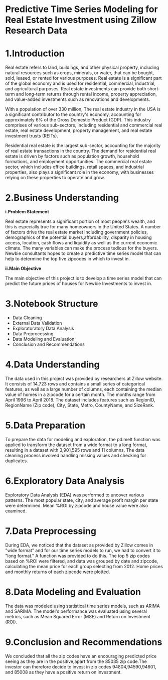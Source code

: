 # Predictive Time Series Modeling for Real Estate Investment using Zillow Research Data

# 1.Introduction

Real estate refers to land, buildings, and other physical property, including natural resources such as crops, minerals, or water, that can be bought, sold, leased, or rented for various purposes. Real estate is a significant part of the global economy and is used for residential, commercial, industrial, and agricultural purposes. Real estate investments can provide both short-term and long-term returns through rental income, property appreciation, and value-added investments such as renovations and developments.


With a population of over 330 million, The real estate industry in the USA is a significant contributor to the country's economy, accounting for approximately 6% of the Gross Domestic Product (GDP). This industry comprises of various sub-sectors, including residential and commercial real estate, real estate development, property management, and real estate investment trusts (REITs).

Residential real estate is the largest sub-sector, accounting for the majority of real estate transactions in the country. The demand for residential real estate is driven by factors such as population growth, household formations, and employment opportunities. The commercial real estate sector, which includes office buildings, retail spaces, and industrial properties, also plays a significant role in the economy, with businesses relying on these properties to operate and grow.

# 2.Business Understanding
**i.Problem Statement**

Real estate represents a significant portion of most people's wealth, and this is especially true for many homeowners in the United States. A number of factors drive the real estate market including government policies, demographics of the potential buyers,affordability, disparity in housing access, location, cash flows and liquidity as well as the current economic climate. The many variables can make the process tedious for the buyers. Newbie consultants hopes to create a predictive time series model that can help to determine the top five zipcodes in which to invest in.

**ii.Main Objective**

The main objective of this project is to develop a time series model that can predict the future prices of houses for Newbie Investments to invest in.

# 3.Notebook Structure
* Data Cleaning
* External Data Validation
* Exploratoratory Data Analysis
* Data Preprocessing
* Data Modeling and Evaluation
* Conclusion and Recommendations

# 4.Data Understanding

The data used in this project was provided by researchers at Zillow website. It consists of 14,723 rows and contains a small series of categorical features, as well as a large number of columns, each containing the median value of homes in a zipcode for a certain month. The months range from April 1996 to April 2018. The dataset includes features such as RegionID, RegionName (Zip code), City, State, Metro, CountyName, and SizeRank.

# 5.Data Preparation

To prepare the data for modeling and exploration, the pd.melt function was applied to transform the dataset from a wide format to a long format, resulting in a dataset with 3,901,595 rows and 11 columns. The data cleaning process involved handling missing values and checking for duplicates.

# 6.Exploratory Data Analysis

Exploratory Data Analysis (EDA) was performed to uncover various patterns. The most popular state, city, and average profit margin per state were determined. Mean %ROI by zipcode and house value were also examined.

# 7.Data Preprocessing

During EDA, we noticed that the dataset as provided by Zillow comes in "wide format" and for our time series models to run, we had to convert it to "long format." A function was provided to do this. The top 5 zip codes based on %ROI were filtered, and data was grouped by date and zipcode, calculating the mean price for each group selecting from 2012. Home prices and monthly returns of each zipcode were plotted.

# 8.Data Modeling and Evaluation

The data was modeled using statistical time series models, such as ARIMA and SARIMA. The model's performance was evaluated using several metrics, such as Mean Squared Error (MSE) and Return on Investment (ROI).

# 9.Conclusion and Recommendations

We concluded that all the zip codes have an encouraging predicted price seeing as they are in the positive,apart from  the 85035 zip code.The investor can therefore decide to invest in zip codes 94804,94590,94601, and 85008 as they have a positive return on investment.





